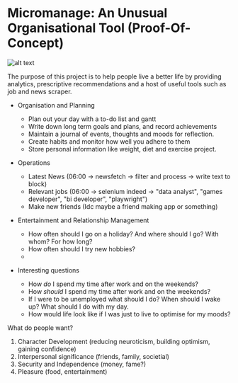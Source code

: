 # Micromanage: An Unusual Organisational Tool (Proof-Of-Concept)

![alt text](https://github.com/waterbuffalo13/Waterbuffalo-Micromanagement/blob/master/screenshot-gif.gif)

The purpose of this project is to help people live a better life by providing analytics, prescriptive recommendations and a host of useful tools such as job and news scraper.

  * Organisation and Planning
    *  Plan out your day with a to-do list and gantt 
    *  Write down long term goals and plans, and record achievements
    *  Maintain a journal of events, thoughts and moods for reflection.
    *  Create habits and monitor how well you adhere to them
    *  Store personal information like weight, diet and exercise project. 
    
  * Operations
    *  Latest News (06:00 -> newsfetch -> filter and process -> write text to block)
    *  Relevant jobs (06:00 -> selenium indeed -> "data analyst", "games developer", "bi developer", "playwright")
    *  Make new friends (Idc maybe a friend making app or something) 
  
  * Entertainment and Relationship Management
    *  How often should I go on a holiday? And where should I go? With whom? For how long?
    *  How often should I try new hobbies?
    *  

  * Interesting questions
    * How *do* I spend my time after work and on the weekends?
    * How *should* I spend my time after work and on the weekends? 
    * If I were to be unemployed what should I do? When should I wake up? What should I do with my day.
    * How would life look like if I was just to live to optimise for my moods?

What do people want?
1. Character Development (reducing neuroticism, building optimism, gaining confidence)
2. Interpersonal significance (friends, family, societial)
3. Security and Independence (money, fame?)
4. Pleasure (food, entertainment)
